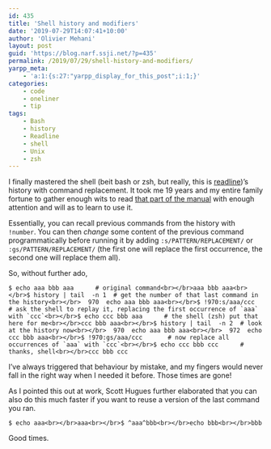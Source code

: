 ```yaml
---
id: 435
title: 'Shell history and modifiers'
date: '2019-07-29T14:07:41+10:00'
author: 'Olivier Mehani'
layout: post
guid: 'https://blog.narf.ssji.net/?p=435'
permalink: /2019/07/29/shell-history-and-modifiers/
yarpp_meta:
    - 'a:1:{s:27:"yarpp_display_for_this_post";i:1;}'
categories:
    - code
    - oneliner
    - tip
tags:
    - Bash
    - history
    - Readline
    - shell
    - Unix
    - zsh
---
```


I finally mastered the shell (beit bash or zsh, but really, this is [readline](https://linux.die.net/man/3/readline))’s history with command replacement. It took me 19 years and my entire family fortune to gather enough wits to read [that part of the manual](https://linux.die.net/man/3/history) with enough attention and will as to learn to use it.

Essentially, you can recall previous commands from the history with `!number`. You can then *change* some content of the previous command <span class="result__url__full">programmatically</span> before running it by adding `:s/PATTERN/REPLACEMENT/` or `:gs/PATTERN/REPLACEMENT/` (the first one will replace the first occurrence, the second one will replace them all).

So, without further ado,

```
$ echo aaa bbb aaa      # original command<br></br>aaa bbb aaa<br></br>$ history | tail  -n 1  # get the number of that last command in the history<br></br>  970  echo aaa bbb aaa<br></br>$ !970:s/aaa/ccc        # ask the shell to replay it, replacing the first occurrence of `aaa` with `ccc`<br></br>$ echo ccc bbb aaa      # the shell (zsh) put that here for me<br></br>ccc bbb aaa<br></br>$ history | tail  -n 2  # look at the history now<br></br>  970  echo aaa bbb aaa<br></br>  972  echo ccc bbb aaa<br></br>$ !970:gs/aaa/ccc       # now replace all occurrences of `aaa` with `ccc`<br></br>$ echo ccc bbb ccc      # thanks, shell<br></br>ccc bbb ccc
```

I’ve always triggered that behaviour by mistake, and my fingers would never fall in the right way when I needed it before. Those times are gone!

As I pointed this out at work, Scott Hugues further elaborated that you can also do this much faster if you want to reuse a version of the last command you ran.

```
$ echo aaa<br></br>aaa<br></br>$ ^aaa^bbb<br></br>echo bbb<br></br>bbb
```

Good times.